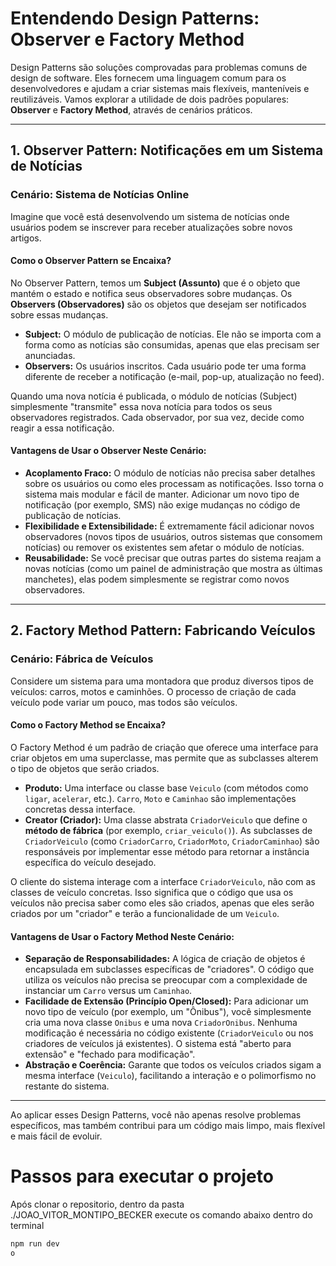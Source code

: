 # Entendendo Design Patterns: Observer e Factory Method

Design Patterns são soluções comprovadas para problemas comuns de design de software. Eles fornecem uma linguagem comum para os desenvolvedores e ajudam a criar sistemas mais flexíveis, manteníveis e reutilizáveis. Vamos explorar a utilidade de dois padrões populares: **Observer** e **Factory Method**, através de cenários práticos.

---

## 1. Observer Pattern: Notificações em um Sistema de Notícias

### Cenário: Sistema de Notícias Online

Imagine que você está desenvolvendo um sistema de notícias onde usuários podem se inscrever para receber atualizações sobre novos artigos.

#### Como o Observer Pattern se Encaixa?

No Observer Pattern, temos um **Subject (Assunto)** que é o objeto que mantém o estado e notifica seus observadores sobre mudanças. Os **Observers (Observadores)** são os objetos que desejam ser notificados sobre essas mudanças.

* **Subject:** O módulo de publicação de notícias. Ele não se importa com a forma como as notícias são consumidas, apenas que elas precisam ser anunciadas.
* **Observers:** Os usuários inscritos. Cada usuário pode ter uma forma diferente de receber a notificação (e-mail, pop-up, atualização no feed).

Quando uma nova notícia é publicada, o módulo de notícias (Subject) simplesmente "transmite" essa nova notícia para todos os seus observadores registrados. Cada observador, por sua vez, decide como reagir a essa notificação.

#### Vantagens de Usar o Observer Neste Cenário:

* **Acoplamento Fraco:** O módulo de notícias não precisa saber detalhes sobre os usuários ou como eles processam as notificações. Isso torna o sistema mais modular e fácil de manter. Adicionar um novo tipo de notificação (por exemplo, SMS) não exige mudanças no código de publicação de notícias.
* **Flexibilidade e Extensibilidade:** É extremamente fácil adicionar novos observadores (novos tipos de usuários, outros sistemas que consomem notícias) ou remover os existentes sem afetar o módulo de notícias.
* **Reusabilidade:** Se você precisar que outras partes do sistema reajam a novas notícias (como um painel de administração que mostra as últimas manchetes), elas podem simplesmente se registrar como novos observadores.

---

## 2. Factory Method Pattern: Fabricando Veículos

### Cenário: Fábrica de Veículos

Considere um sistema para uma montadora que produz diversos tipos de veículos: carros, motos e caminhões. O processo de criação de cada veículo pode variar um pouco, mas todos são veículos.

#### Como o Factory Method se Encaixa?

O Factory Method é um padrão de criação que oferece uma interface para criar objetos em uma superclasse, mas permite que as subclasses alterem o tipo de objetos que serão criados.

* **Produto:** Uma interface ou classe base `Veiculo` (com métodos como `ligar`, `acelerar`, etc.). `Carro`, `Moto` e `Caminhao` são implementações concretas dessa interface.
* **Creator (Criador):** Uma classe abstrata `CriadorVeiculo` que define o **método de fábrica** (por exemplo, `criar_veiculo()`). As subclasses de `CriadorVeiculo` (como `CriadorCarro`, `CriadorMoto`, `CriadorCaminhao`) são responsáveis por implementar esse método para retornar a instância específica do veículo desejado.

O cliente do sistema interage com a interface `CriadorVeiculo`, não com as classes de veículo concretas. Isso significa que o código que usa os veículos não precisa saber como eles são criados, apenas que eles serão criados por um "criador" e terão a funcionalidade de um `Veiculo`.

#### Vantagens de Usar o Factory Method Neste Cenário:

* **Separação de Responsabilidades:** A lógica de criação de objetos é encapsulada em subclasses específicas de "criadores". O código que utiliza os veículos não precisa se preocupar com a complexidade de instanciar um `Carro` versus um `Caminhao`.
* **Facilidade de Extensão (Princípio Open/Closed):** Para adicionar um novo tipo de veículo (por exemplo, um "Ônibus"), você simplesmente cria uma nova classe `Onibus` e uma nova `CriadorOnibus`. Nenhuma modificação é necessária no código existente (`CriadorVeiculo` ou nos criadores de veículos já existentes). O sistema está "aberto para extensão" e "fechado para modificação".
* **Abstração e Coerência:** Garante que todos os veículos criados sigam a mesma interface (`Veiculo`), facilitando a interação e o polimorfismo no restante do sistema.

---

Ao aplicar esses Design Patterns, você não apenas resolve problemas específicos, mas também contribui para um código mais limpo, mais flexível e mais fácil de evoluir.

# Passos para executar o projeto

Após clonar o repositorio, dentro da pasta ./JOAO_VITOR_MONTIPO_BECKER execute os comando abaixo dentro do terminal

```bash
npm run dev 
o